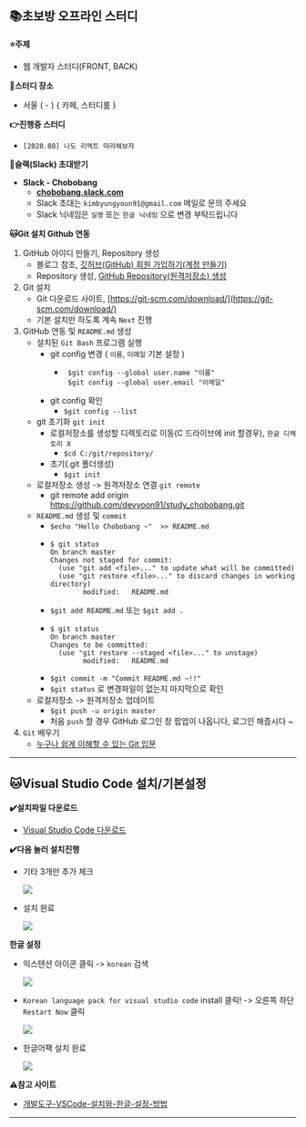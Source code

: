 **📚초보방 오프라인 스터디**
--

**⭐️주제**
- 웹 개발자 스터디(FRONT, BACK)

**🏫스터디 장소**
- 서울 ( - ) { 카페, 스터디룸 }

**👉진행중 스터디**
- `[2020.08] 나도 리엑트 따라해보자`

**📢슬랙(Slack) 초대받기**
- **Slack - Chobobang**
  - **[chobobang.slack.com](https://chobobang.slack.com/)**
  - Slack 초대는 `kimbyungyoun91@gmail.com` 메일로 문의 주세요 
  - Slack 닉네임은 `실명` 또는 `한글 닉네임` 으로 변경 부탁드립니다 

**🐱Git 설치 Github 연동** 
1. GitHub 아이디 만들기, Repository 생성   
   - 블로그 참조, [깃허브(GitHub) 회원 가입하기(계정 만들기)](https://goddaehee.tistory.com/218) 
   - Repository 생성, [GitHub Repository(원격저장소) 생성](https://goddaehee.tistory.com/221)         
2. Git 설치   
   - Git 다운로드 사이트, [https://git-scm.com/download/](https://git-scm.com/download/)   
   - 기본 설치만 하도록 계속 `Next` 진행   
3. GitHub 연동 및 `README.md` 생성
   - 설치된 `Git Bash` 프로그램 실행    
      - git config 변경 ( `이름`, `이메일` 기본 설정 )   
        - ```
           $git config --global user.name "이름"   
           $git config --global user.email "이메일"   
          ```
      - git config 확인 
        - ```$git config --list``` 
   - git 초기화 `git init`
      - 로컬저장소를 생성할 디렉토리로 이동(C 드라이브에 init 할경우), `한글 디렉토리 X`
        - `$cd C:/git/repository/`
      - 초기(.git 폴더생성)
        - `$git init`
   - 로컬저장소 생성 -> 원격저장소 연결 `git remote`
      - git remote add origin https://github.com/devyoon91/study_chobobang.git
   - `README.md` 생성 및 `commit` 
      - `$echo "Hello Chobobang ~"  >> README.md`
      - ```
        $ git status
        On branch master
        Changes not staged for commit:
          (use "git add <file>..." to update what will be committed)
          (use "git restore <file>..." to discard changes in working directory)
                modified:   README.md
        ```
      - `$git add README.md` 또는 `$git add .`
      - ```
        $ git status
        On branch master
        Changes to be committed:
          (use "git restore --staged <file>..." to unstage)
                modified:   README.md
        ```
      - `$git commit -m "Commit README.md ~!!"`
      - `$git status` 로 변경파일이 없는지 마지막으로 확인
   - 로컬저장소 -> 원격저장소 업데이트 
      - `$git push -u origin master`
      - 처음 `push` 할 경우 GitHub 로그인 창 팝업이 나옵니다, 로그인 해줍시다 ~
4. `Git` 배우기
    - [누구나 쉽게 이해할 수 있는 Git 입문](https://backlog.com/git-tutorial/kr/) 
***

**🐱Visual Studio Code 설치/기본설정**
--

**✔️설치파일 다운로드**
  - [Visual Studio Code 다운로드](https://code.visualstudio.com/)

**✔️다음 눌러 설치진행**
  - 기타 3개만 추가 체크   
   
    ![](https://i.ibb.co/r70vNLm/2020-08-02-163401.png)
  
  - 설치 완료    
    
    ![](https://i.ibb.co/zszcZhm/image.png)
  
**한글 설정**
  - 익스텐션 아이콘 클릭 -> `korean` 검색   
  
    ![](https://i.ibb.co/2S9wK70/image.png)
  
  - `Korean language pack for visual studio code` install 클릭! -> 오른쪽 하단 `Restart Now` 클릭   
  
    ![](https://i.ibb.co/DpJFgS6/image.png)
    
  - 한글어팩 설치 완료

    ![](https://i.ibb.co/SNC9vKM/image.png)
 
**⚠️참고 사이트**
  - [개발도구-VSCode-설치와-한글-설정-방법](https://yjshin.tistory.com/entry/%EA%B0%9C%EB%B0%9C%EB%8F%84%EA%B5%AC-VSCode-%EC%84%A4%EC%B9%98%EC%99%80-%ED%95%9C%EA%B8%80-%EC%84%A4%EC%A0%95-%EB%B0%A9%EB%B2%95)

***
